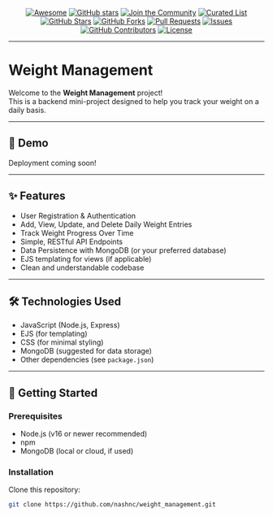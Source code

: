 <div align="center">

[![Awesome](https://img.shields.io/badge/Awesome-Profile-blueviolet?logo=github)](https://github.com/nashnc/portfolio)
[![GitHub stars](https://img.shields.io/github/stars/nashnc/portfolio?style=social)](https://github.com/nashnc/portfolio/stargazers)
[![Join the Community](https://img.shields.io/badge/Join%20My%20Community-@nashnc-ff69b4?logo=github)](https://github.com/nashnc)
[![Curated List](https://img.shields.io/badge/Curated%20List-GitHub%20Profile%20READMEs-orange?logo=github)](https://github.com/nashnc/portfolio)
[![GitHub Stars](https://img.shields.io/github/stars/nashnc/portfolio?color=yellow&label=Stars)](https://github.com/nashnc/portfolio/stargazers)
[![GitHub Forks](https://img.shields.io/github/forks/nashnc/portfolio?color=green&label=Forks)](https://github.com/nashnc/portfolio/fork)
[![Pull Requests](https://img.shields.io/github/issues-pr/nashnc/portfolio?label=Pull%20Requests)](https://github.com/nashnc/portfolio/pulls)
[![Issues](https://img.shields.io/github/issues/nashnc/portfolio?label=Issues)](https://github.com/nashnc/portfolio/issues)
[![GitHub Contributors](https://img.shields.io/github/contributors/nashnc/portfolio?label=Contributors)](https://github.com/nashnc/portfolio/graphs/contributors)
[![License](https://img.shields.io/github/license/nashnc/portfolio)](https://github.com/nashnc/portfolio/blob/main/LICENSE)

</div>

---

# Weight Management

Welcome to the **Weight Management** project!  
This is a backend mini-project designed to help you track your weight on a daily basis.

---

## 🚀 Demo

Deployment coming soon!

---

## ✨ Features

- User Registration & Authentication
- Add, View, Update, and Delete Daily Weight Entries
- Track Weight Progress Over Time
- Simple, RESTful API Endpoints
- Data Persistence with MongoDB (or your preferred database)
- EJS templating for views (if applicable)
- Clean and understandable codebase

---

## 🛠 Technologies Used

- JavaScript (Node.js, Express)
- EJS (for templating)
- CSS (for minimal styling)
- MongoDB (suggested for data storage)
- Other dependencies (see `package.json`)

---

## 🏁 Getting Started

### Prerequisites

- Node.js (v16 or newer recommended)
- npm
- MongoDB (local or cloud, if used)

### Installation

Clone this repository:
```sh
git clone https://github.com/nashnc/weight_management.git
